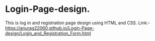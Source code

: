 # Login-Page-design.
This is log in and registration page design using HTML and CSS.
Link:- https://anurag22060.github.io/Login-Page-design/Login_and_Registration_Form.html
